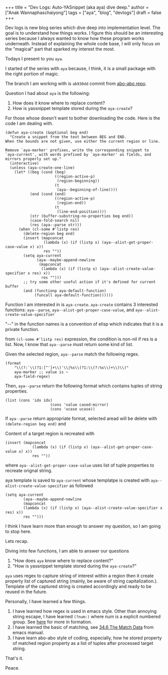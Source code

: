 +++
title = "Dev Logs: Auto-YASnippet (aka aya) dive deep."
author = ["Anak Wannaphaschaiyong"]
tags = ["aya", "blog", "devlogs"]
draft = false
+++

Dev logs is new blog series which dive deep into implementation level. The goal is to understand how things works. I figure this should be an interesting series because I always wanted to know how these program works underneath. Instead of explaining the whole code base, I will only focus on the "magical" part that sparked my interest the most.

Todays I present to you `aya`.

I started of the series with `aya` because, I think, it is a small package with the right portion of magic.

The branch I am working with is `ab930dd` commit from [abo-abo repo](https://github.com/abo-abo/auto-yasnippet).

Question I had about `aya` is the following:

1.  How does it know where to replace content?
2.  How is yassnippet template stored during the `aya-create`?

For those whose doesn't want to bother downloading the code. Here is the code I am dealing with.

```emacs-lisp
(defun aya-create (&optional beg end)
  "Create a snippet from the text between BEG and END.
When the bounds are not given, use either the current region or line.

Remove `aya-marker' prefixes, write the corresponding snippet to
`aya-current', with words prefixed by `aya-marker' as fields, and
mirrors properly set up."
  (interactive)
  (unless (aya-create-one-line)
    (let* ((beg (cond (beg)
                      ((region-active-p)
                       (region-beginning))
                      (t
                       (aya--beginning-of-line))))
           (end (cond (end)
                      ((region-active-p)
                       (region-end))
                      (t
                       (line-end-position))))
           (str (buffer-substring-no-properties beg end))
           (case-fold-search nil)
           (res (aya--parse str)))
      (when (cl-some #'listp res)
        (delete-region beg end)
        (insert (mapconcat
                 (lambda (x) (if (listp x) (aya--alist-get-proper-case-value x) x))
                 res ""))
        (setq aya-current
              (aya--maybe-append-newline
               (mapconcat
                (lambda (x) (if (listp x) (aya--alist-create-value-specifier x res) x))
                res "")))
        ;; try some other useful action if it's defined for current buffer
        (and (functionp aya-default-function)
             (funcall aya-default-function))))))
```

Function I am interested in is `aya-create`.
`aya-create` contains 3 interested functions: `aya--parse`, `aya--alist-get-proper-case-value`, and `aya--alist-create-value-specifier`

"--" in the function names is a convention of elisp which indicates that it is a private function.

from `(cl-some #'listp res)` expression, the condition is non-nil if res is a list.
Now, I know that `aya--parse` must return some kind of list.

Given the selected region, `aya--parse` match the following regex.

```emacs-lisp
(format
    "\\(?:`\\(?1:[^']+\\)'\\|%s\\(?1:\\(?:%s\\)+\\)\\)"
    aya-marker ;; value is ~
    aya-field-regex)
```

Then, `aya--parse` return the following format which contains tuples of string properties.

```emacs-lisp
(list (cons 'idx idx)
                    (cons 'value cased-mirror)
                    (cons 'ucase ucase))
```

If `aya--parse` return appropriate format, selected aread will be delete with `(delete-region beg end)` and

Content of a target region is recreated with

```emacs-lisp
(insert (mapconcat
            (lambda (x) (if (listp x) (aya--alist-get-proper-case-value x) x))
            res ""))
```

where `aya--alist-get-proper-case-value` uses list of tuple properties to recreate orignal string.

aya template is saved to `aya-current` whose templatpe is created with `aya--alist-create-value-specifier` as followed

```emacs-lisp
(setq aya-current
        (aya--maybe-append-newline
        (mapconcat
        (lambda (x) (if (listp x) (aya--alist-create-value-specifier x res) x))
        res "")))
```

I think I have learn more than enough to answer my question, so I am going to stop here.

Lets recap.

Diving into few functions, I am able to answer our questions

1.  "How does `aya` know where to replace content?"
2.  "How is yassnippet template stored during the `aya-create`?"

`aya` uses regex to capture string of interest within a region then it create property list of captured string (mainly, be aware of string capitalization.). Template of the captured string is created accordingly and ready to be reused in the future.

Personally, I have learned a few things.

1.  I have learned how regex is used in emacs style. Other than annoying string escape, I have learned `(?num:)` where num is a explicit numbered group. See [here](https://www.gnu.org/software/emacs/manual/html_node/elisp/Regexp-Backslash.html) for more in formation.
2.  I have learned the basic of matching, see [34.6 The Match Data](https://www.gnu.org/software/emacs/manual/html_node/elisp/Match-Data.html) from emacs manual.
3.  I have learn abo-abo style of coding, especially, how he stored property of matched region property as a list of tuples after processed target string.

That's it.

Peace.

